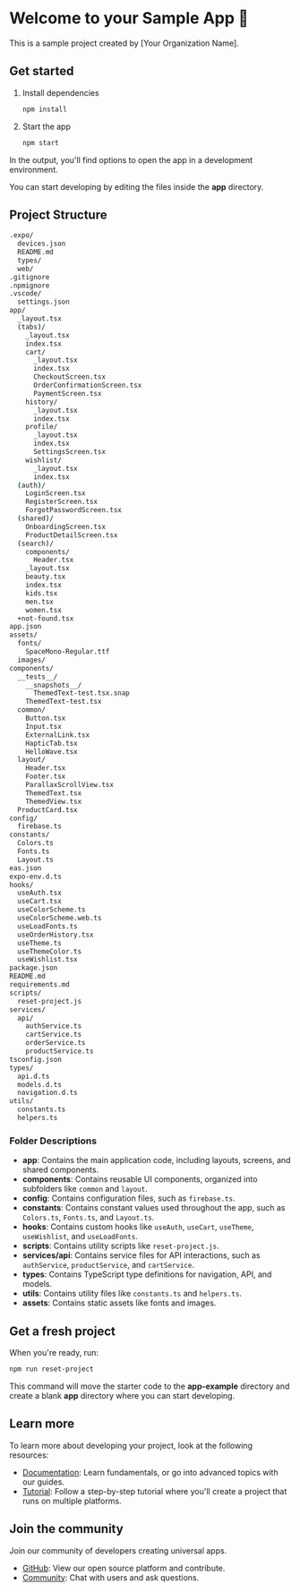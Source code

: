 # Welcome to your Sample App 👋

This is a sample project created by [Your Organization Name].

## Get started

1. Install dependencies

   ```bash
   npm install
   ```

2. Start the app

   ```bash
   npm start
   ```

In the output, you'll find options to open the app in a development environment.

You can start developing by editing the files inside the **app** directory.

## Project Structure

``` bash
.expo/
  devices.json
  README.md
  types/
  web/
.gitignore
.npmignore
.vscode/
  settings.json
app/
  _layout.tsx
  (tabs)/
    _layout.tsx
    index.tsx
    cart/
      _layout.tsx
      index.tsx
      CheckoutScreen.tsx
      OrderConfirmationScreen.tsx
      PaymentScreen.tsx
    history/
      _layout.tsx
      index.tsx
    profile/
      _layout.tsx
      index.tsx
      SettingsScreen.tsx
    wishlist/
      _layout.tsx
      index.tsx
  (auth)/
    LoginScreen.tsx
    RegisterScreen.tsx
    ForgotPasswordScreen.tsx
  (shared)/
    OnboardingScreen.tsx
    ProductDetailScreen.tsx
  (search)/
    components/
      Header.tsx
    _layout.tsx
    beauty.tsx
    index.tsx
    kids.tsx
    men.tsx
    women.tsx
  +not-found.tsx
app.json
assets/
  fonts/
    SpaceMono-Regular.ttf
  images/
components/
  __tests__/
    __snapshots__/
      ThemedText-test.tsx.snap
    ThemedText-test.tsx
  common/
    Button.tsx
    Input.tsx
    ExternalLink.tsx
    HapticTab.tsx
    HelloWave.tsx
  layout/
    Header.tsx
    Footer.tsx
    ParallaxScrollView.tsx
    ThemedText.tsx
    ThemedView.tsx
  ProductCard.tsx
config/
  firebase.ts
constants/
  Colors.ts
  Fonts.ts
  Layout.ts
eas.json
expo-env.d.ts
hooks/
  useAuth.tsx
  useCart.tsx
  useColorScheme.ts
  useColorScheme.web.ts
  useLoadFonts.ts
  useOrderHistory.tsx
  useTheme.ts
  useThemeColor.ts
  useWishlist.tsx
package.json
README.md
requirements.md
scripts/
  reset-project.js
services/
  api/
    authService.ts
    cartService.ts
    orderService.ts
    productService.ts
tsconfig.json
types/
  api.d.ts
  models.d.ts
  navigation.d.ts
utils/
  constants.ts
  helpers.ts
```

### Folder Descriptions

- **app**: Contains the main application code, including layouts, screens, and shared components.
- **components**: Contains reusable UI components, organized into subfolders like `common` and `layout`.
- **config**: Contains configuration files, such as `firebase.ts`.
- **constants**: Contains constant values used throughout the app, such as `Colors.ts`, `Fonts.ts`, and `Layout.ts`.
- **hooks**: Contains custom hooks like `useAuth`, `useCart`, `useTheme`, `useWishlist`, and `useLoadFonts`.
- **scripts**: Contains utility scripts like `reset-project.js`.
- **services/api**: Contains service files for API interactions, such as `authService`, `productService`, and `cartService`.
- **types**: Contains TypeScript type definitions for navigation, API, and models.
- **utils**: Contains utility files like `constants.ts` and `helpers.ts`.
- **assets**: Contains static assets like fonts and images.

## Get a fresh project

When you're ready, run:

```bash
npm run reset-project
```

This command will move the starter code to the **app-example** directory and create a blank **app** directory where you can start developing.

## Learn more

To learn more about developing your project, look at the following resources:

- [Documentation](https://yourorganization.com/docs): Learn fundamentals, or go into advanced topics with our guides.
- [Tutorial](https://yourorganization.com/tutorial): Follow a step-by-step tutorial where you'll create a project that runs on multiple platforms.

## Join the community

Join our community of developers creating universal apps.

- [GitHub](https://github.com/yourorganization): View our open source platform and contribute.
- [Community](https://yourorganization.com/community): Chat with users and ask questions.
